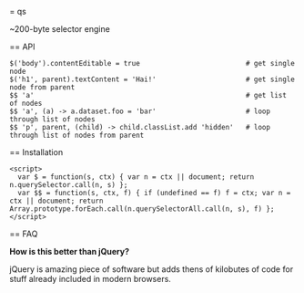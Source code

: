 = qs

~200-byte selector engine

== API

    $('body').contentEditable = true                          # get single node
    $('h1', parent).textContent = 'Hai!'                      # get single node from parent
    $$ 'a'                                                    # get list of nodes
    $$ 'a', (a) -> a.dataset.foo = 'bar'                      # loop through list of nodes
    $$ 'p', parent, (child) -> child.classList.add 'hidden'   # loop through list of nodes from parent

== Installation

    <script>
      var $ = function(s, ctx) { var n = ctx || document; return n.querySelector.call(n, s) };
      var $$ = function(s, ctx, f) { if (undefined == f) f = ctx; var n = ctx || document; return Array.prototype.forEach.call(n.querySelectorAll.call(n, s), f) };
    </script>

== FAQ

**How is this better than jQuery?**

jQuery is amazing piece of software but adds thens of kilobutes of code for stuff already included in modern browsers.
